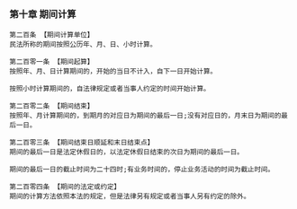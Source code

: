 ### 第十章 期间计算

    第二百条 【期间计算单位】
    民法所称的期间按照公历年、月、日、小时计算。
    
    第二百零一条 【期间起算】
    按照年、月、日计算期间的，开始的当日不计入，自下一日开始计算。
    
    按照小时计算期间的，自法律规定或者当事人约定的时间开始计算。
    
    第二百零二条 【期间结束】
    按照年、月计算期间的，到期月的对应日为期间的最后一日;没有对应日的，月末日为期间的最后一日。
    
    第二百零三条 【期间结束日顺延和末日结束点】
    期间的最后一日是法定休假日的，以法定休假日结束的次日为期间的最后一日。
    
    期间的最后一日的截止时间为二十四时;有业务时间的，停止业务活动的时间为截止时间。
    
    第二百零四条 【期间的法定或约定】
    期间的计算方法依照本法的规定，但是法律另有规定或者当事人另有约定的除外。
